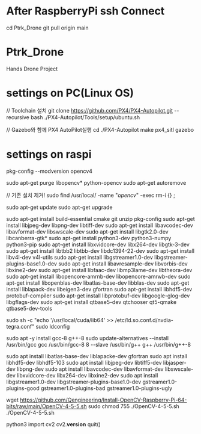 # After RaspberryPi ssh Connect
cd Ptrk_Drone
git pull origin main

# Ptrk_Drone
Hands Drone Project

# settings on PC(Linux OS)
// Toolchain 설치
git clone https://github.com/PX4/PX4-Autopilot.git --recursive
bash ./PX4-Autopilot/Tools/setup/ubuntu.sh

// Gazebo와 함께 PX4 AutoPilot실행
cd ./PX4-Autopilot
make px4_sitl gazebo

# settings on raspi
pkg-config --modversion opencv4

sudo apt-get purge libopencv* python-opencv
sudo apt-get autoremove

// 기존 설치 제거!
sudo find /usr/local/ -name "*opencv*" -exec rm-i {} \;

sudo apt-get update
sudo apt-get upgrade

sudo apt-get install build-essential cmake git unzip pkg-config
sudo apt-get install libjpeg-dev libpng-dev libtiff-dev
sudo apt-get install libavcodec-dev libavformat-dev libswscale-dev
sudo apt-get install libgtk2.0-dev libcanberra-gtk*
sudo apt-get install python3-dev python3-numpy python3-pip
sudo apt-get install libxvidcore-dev libx264-dev libgtk-3-dev
sudo apt-get install libtbb2 libtbb-dev libdc1394-22-dev
sudo apt-get install libv4l-dev v4l-utils
sudo apt-get install libgstreamer1.0-dev libgstreamer-plugins-base1.0-dev
sudo apt-get install libavresample-dev libvorbis-dev libxine2-dev
sudo apt-get install libfaac-dev libmp3lame-dev libtheora-dev
sudo apt-get install libopencore-amrnb-dev libopencore-amrwb-dev
sudo apt-get install libopenblas-dev libatlas-base-dev libblas-dev
sudo apt-get install liblapack-dev libeigen3-dev gfortran
sudo apt-get install libhdf5-dev protobuf-compiler
sudo apt-get install libprotobuf-dev libgoogle-glog-dev libgflags-dev
sudo apt-get install qtbase5-dev qtchooser qt5-qmake qtbase5-dev-tools

sudo sh -c "echo '/usr/local/cuda/lib64' >> /etc/ld.so.conf.d/nvdia-tegra.conf"
sudo ldconfig

sudo apt -y install gcc-8 g++-8
sudo update-alternatives --install /usr/bin/gcc gcc /usr/bin/gcc-8 8 --slave /usr/bin/g++ g++ /usr/bin/g++-8

sudo apt install libatlas-base-dev liblapacke-dev gfortran
sudo apt install libhdf5-dev libhdf5-103
sudo apt install libjpeg-dev libtiff5-dev libjasper-dev libpng-dev
sudo apt install libavcodec-dev libavformat-dev libswscale-dev libxvidcore-dev libx264-dev libxine2-dev
sudo apt install libgstreamer1.0-dev libgstreamer-plugins-base1.0-dev gstreamer1.0-plugins-good gstreamer1.0-plugins-bad gstreamer1.0-plugins-ugly

wget https://github.com/Qengineering/Install-OpenCV-Raspberry-Pi-64-bits/raw/main/OpenCV-4-5-5.sh
sudo chmod 755 ./OpenCV-4-5-5.sh
./OpenCV-4-5-5.sh

python3
import cv2
cv2.__version__
quit()
